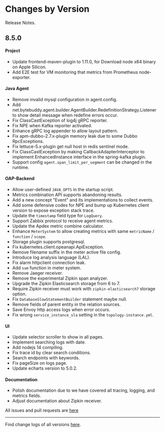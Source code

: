 Changes by Version
==================
Release Notes.

8.5.0
------------------
#### Project
* Update frontend-maven-plugin to 1.11.0, for Download node x64 binary on Apple Silicon.
* Add E2E test for VM monitoring that metrics from Prometheus node-exporter.

#### Java Agent
* Remove invalid mysql configuration in agent.config.
* Add net.bytebuddy.agent.builder.AgentBuilder.RedefinitionStrategy.Listener to show detail message when redefine errors occur.
* Fix ClassCastException of log4j gRPC reporter.
* Fix NPE when Kafka reporter activated.
* Enhance gRPC log appender to allow layout pattern.
* Fix apm-dubbo-2.7.x-plugin memory leak due to some Dubbo RpcExceptions.
* Fix lettuce-5.x-plugin get null host in redis sentinel mode.
* Fix ClassCastException by making CallbackAdapterInterceptor to implement EnhancedInstance interface in the spring-kafka plugin.
* Support config `agent.span_limit_per_segment` can be changed in the runtime.

#### OAP-Backend
* Allow user-defined `JAVA_OPTS` in the startup script.
* Metrics combination API supports abandoning results.
* Add a new concept "Event" and its implementations to collect events.
* Add some defensive codes for NPE and bump up Kubernetes client version to expose exception stack trace.
* Update the `timestamp` field type for `LogQuery`.
* Support Zabbix protocol to receive agent metrics.
* Update the Apdex metric combine calculator.
* Enhance `MeterSystem` to allow creating metrics with same `metricName` / `function` / `scope`.
* Storage plugin supports postgresql.
* Fix kubernetes.client.opeanapi.ApiException.
* Remove filename suffix in the meter active file config.
* Introduce log analysis language (LAL).
* Fix alarm httpclient connection leak.
* Add `sum` function in meter system.
* Remove Jaeger receiver.
* Remove the experimental Zipkin span analyzer.
* Upgrade the Zipkin Elasticsearch storage from 6 to 7.
* Require Zipkin receiver must work with `zipkin-elasticsearch7` storage option.
* Fix `DatabaseSlowStatementBuilder` statement maybe null.
* Remove fields of parent entity in the relation sources. 
* Save Envoy http access logs when error occurs.
* Fix wrong `service_instance_sla` setting in the `topology-instance.yml`.

#### UI
* Update selector scroller to show in all pages.
* Implement searching logs with date.
* Add nodejs 14 compiling.
* Fix trace id by clear search conditions.
* Search endpoints with keywords.
* Fix pageSize on logs page.
* Update echarts version to 5.0.2.

#### Documentation
* Polish documentation due to we have covered all tracing, logging, and metrics fields.
* Adjust documentation about Zipkin receiver.

All issues and pull requests are [here](https://github.com/apache/skywalking/milestone/76?closed=1)

------------------
Find change logs of all versions [here](changes).
